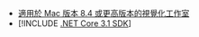 * [適用於 Mac 版本 8.4 或更高版本的視覺化工作室](https://visualstudio.microsoft.com/vs/mac/)
* [!INCLUDE [.NET Core 3.1 SDK](~/includes/3.1-SDK.md)]
